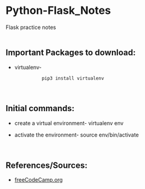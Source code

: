 # Python-Flask_Notes
Flask practice notes <br/>
<br/>

## Important Packages to download:
* virtualenv-

                pip3 install virtualenv
<br/>

## Initial commands:
* create a virtual environment-
                virtualenv env

* activate the environment-
                source env/bin/activate

<br/>

## References/Sources:
* [freeCodeCamp.org](https://www.youtube.com/watch?v=Z1RJmh_OqeA&t=8s) <br/>
